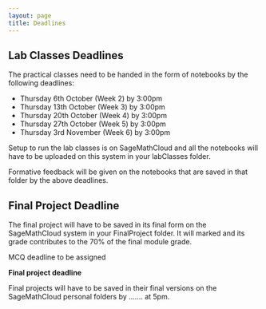 ```yaml
---
layout: page
title: Deadlines
---
```


## Lab Classes Deadlines

The practical classes need to be handed in the form of notebooks by the following deadlines:

* Thursday 6th October (Week 2) by 3:00pm
* Thursday 13th October (Week 3) by 3:00pm
* Thursday 20th October (Week 4) by 3:00pm
* Thursday 27th October (Week 5) by 3:00pm
* Thursday 3rd November (Week 6) by 3:00pm

Setup to run the lab classes is on SageMathCloud and all the notebooks will have to be uploaded on this system in your labClasses folder.

Formative feedback will be given on the notebooks that are saved in that folder by the above deadlines. 



## Final Project Deadline

The final project will have to be saved in its final form on the SageMathCloud system in your FinalProject folder. It will marked and its grade contributes to the 70% of the final module grade.


MCQ deadline to be assigned


**Final project deadline** 

Final projects will have to be saved in their final versions on the SageMathCloud personal folders by ....... at 5pm. 
